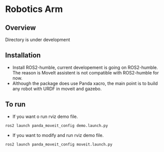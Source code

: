# Robotics Arm
## Overview
Directory is under development

## Installation
- Install ROS2-humble, current developement is going on ROS2-humble. The reason is MoveIt assistent is not compatible with ROS2-humble for now. 
- Although the package does use Panda xacro, the main point is to build any robot with URDF in moveit and gazebo. 

## To run
- If you want o run rviz demo file.
```bash
ros2 launch panda_moveit_config demo.launch.py
```

- If you want to modify and run rviz demo file.
```bash
ros2 launch panda_moveit_config moveit.launch.py
```
